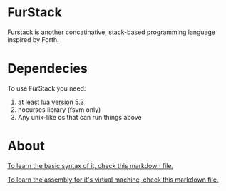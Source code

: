 # FurStack
Furstack is another concatinative, stack-based programming language inspired by Forth.

# Dependecies
To use FurStack you need:
1. at least lua version 5.3
2. nocurses library (fsvm only)
3. Any unix-like os that can run things above

# About
[To learn the basic syntax of it, check this markdown file.](FS_manual.md)

[To learn the assembly for it's virtual machine, check this markdown file.](FS_asm_manual.md)
